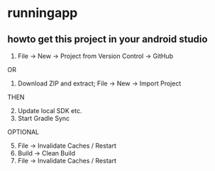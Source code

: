 # runningapp

## howto get this project in your android studio

1) File -> New -> Project from Version Control -> GitHub

OR

1) Download ZIP and extract; File -> New -> Import Project

THEN

2) Update local SDK etc.
3) Start Gradle Sync

OPTIONAL

5) File -> Invalidate Caches / Restart
6) Build -> Clean Build
7) File -> Invalidate Caches / Restart

